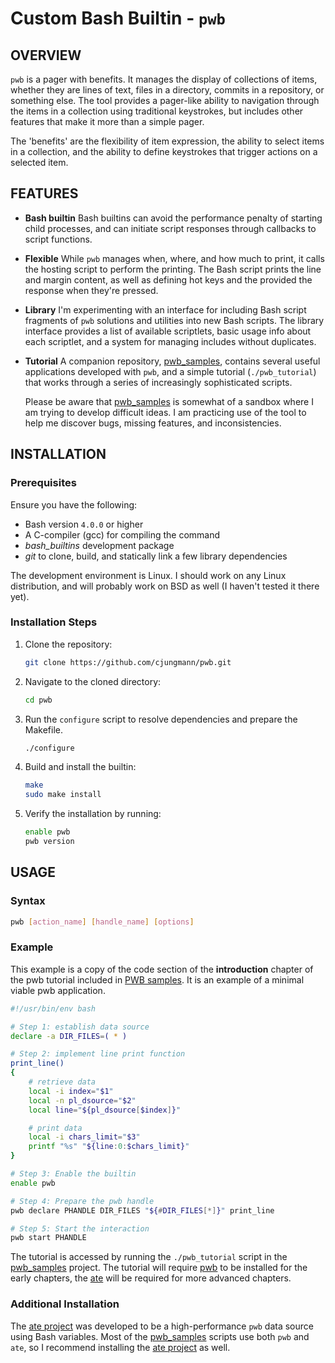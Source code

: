 # Custom Bash Builtin - `pwb`

## OVERVIEW

`pwb` is a pager with benefits.  It manages the display of collections
of items, whether they are lines of text, files in a directory,
commits in a repository, or something else.  The tool provides a
pager-like ability to navigation through the items in a collection
using traditional keystrokes, but includes other features that make
it more than a simple pager.

The 'benefits' are the flexibility of item expression, the ability to
select items in a collection, and the ability to define keystrokes
that trigger actions on a selected item.

## FEATURES

- **Bash builtin**
  Bash builtins can avoid the performance penalty of starting child
  processes, and can initiate script responses through callbacks to
  script functions.

- **Flexible**
  While `pwb` manages when, where, and how much to print, it calls
  the hosting script to perform the printing.  The Bash script
  prints the line and margin content, as well as defining hot keys
  and the provided the response when they're pressed.

- **Library**
  I'm experimenting with an interface for including Bash script
  fragments of `pwb` solutions and utilities into new Bash scripts.
  The library interface provides a list of available scriptlets,
  basic usage info about each scriptlet, and a system for managing
  includes without duplicates.

- **Tutorial**
  A companion repository, [pwb_samples][pwb_samples], contains
  several useful applications developed with `pwb`, and a simple
  tutorial (`./pwb_tutorial`) that works through a series of
  increasingly sophisticated scripts.

  Please be aware that [pwb_samples][pwb_samples] is somewhat of
  a sandbox where I am trying to develop difficult ideas.  I am
  practicing use of the tool to help me discover bugs, missing
  features, and inconsistencies.

## INSTALLATION

### Prerequisites

Ensure you have the following:

- Bash version `4.0.0` or higher
- A C-compiler (gcc) for compiling the command
- _bash_builtins_ development package
- _git_ to clone, build, and statically link a
  few library dependencies

The development environment is Linux.  I should work on any Linux
distribution, and will probably work on BSD as well (I haven't tested
it there yet).

### Installation Steps

1. Clone the repository:
    ```bash
    git clone https://github.com/cjungmann/pwb.git
    ```
2. Navigate to the cloned directory:
    ```bash
    cd pwb
    ```
3. Run the `configure` script to resolve dependencies and prepare the Makefile.
   ```bash
   ./configure
   ```
3. Build and install the builtin:
    ```bash
    make
    sudo make install
    ```
4. Verify the installation by running:
    ```bash
    enable pwb
    pwb version
    ```

## USAGE

### Syntax
```bash
pwb [action_name] [handle_name] [options]
```

### Example

This example is a copy of the code section of the **introduction**
chapter of the pwb tutorial included in [PWB samples][pwb_samples].
It is an example of a minimal viable pwb application.

~~~bash
#!/usr/bin/env bash

# Step 1: establish data source
declare -a DIR_FILES=( * )

# Step 2: implement line print function
print_line()
{
    # retrieve data
    local -i index="$1"
    local -n pl_dsource="$2"
    local line="${pl_dsource[$index]}"

    # print data
    local -i chars_limit="$3"
    printf "%s" "${line:0:$chars_limit}"
}

# Step 3: Enable the builtin
enable pwb

# Step 4: Prepare the pwb handle
pwb declare PHANDLE DIR_FILES "${#DIR_FILES[*]}" print_line

# Step 5: Start the interaction
pwb start PHANDLE
~~~

The tutorial is accessed by running the `./pwb_tutorial` script
in the [pwb_samples][pwb_samples] project.  The tutorial will
require [pwb][pwb_project] to be installed for the early chapters,
the [ate][ate_project] will be required for more advanced chapters.

### Additional Installation

The [ate project][ate_project] was developed to be a high-performance
`pwb` data source using Bash variables.  Most of the [pwb_samples][pwb_samples]
scripts use both `pwb` and `ate`, so I recommend installing the [ate project][ate_project]
as well.









[pwb_project]: https://github.com/cjungmann/pwb
[ate_project]: https://github.com/cjungmann/ate
[pwb_samples]: https://github.com/cjungmann/pwb_samples
